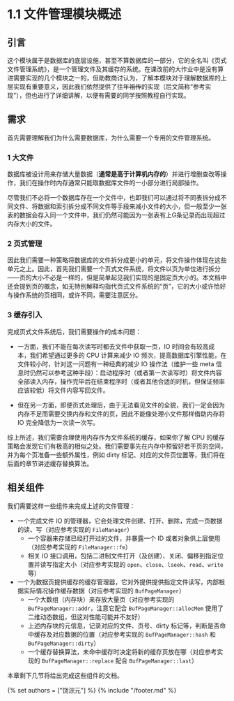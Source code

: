 # 1.1 文件管理模块概述

## 引言

这个模块属于是数据库的底层设施，甚至不算数据库的一部分，它的全名叫《页式文件管理系统》，是一个管理文件及其缓存的系统。在课改前的大作业中是没有算进需要实现的几个模块之一的，但助教商讨认为，了解本模块对于理解数据库的上层实现有重要意义，因此我们依然提供了往年~~祖传~~的实现（后文简称“参考实现”），但也进行了详细讲解，以便有需要的同学按照教程自行实现。

## 需求

首先需要理解我们为什么需要数据库，为什么需要一个专用的文件管理系统。

### 1 大文件

数据库被设计用来存储大量数据（**通常是高于计算机内存的**）并进行增删查改等操作，我们在操作时内存通常只能取数据库文件的一小部分进行局部操作。

尽管我们不必将一个数据库存在一个文件中，也即我们可以通过将不同表拆分成不同文件、将数据和索引拆分成不同文件等手段来减小文件的大小，但一般至少一张表的数据会存入同一个文件中，我们仍然可能因为一张表有上G条记录而出现超过内存大小的文件。

### 2 页式管理

因此我们需要一种策略将数据库的文件拆分成更小的单元，将文件操作体现在这些单元之上。因此，首先我们需要一个页式文件系统，将文件以页为单位进行拆分——页的大小不必是一样的，但是简单起见我们实现的是固定页大小的。本文档中还会提到页的概念，如无特别解释均指代页式文件系统的“页”，它的大小或许恰好与操作系统的页相同，或许不同，需要注意区分。 

### 3 缓存引入

完成页式文件系统后，我们需要操作的成本问题：

- 一方面，我们不能在每次读写时都去文件中获取一页，IO 时间会有较高成本，我们希望通过更多的 CPU 计算来减少 IO 频次，提高数据库引擎性能，在文件较小时，针对这一问题有一种经典的减少 IO 操作法（维护一些 meta 信息时仍然可以参考这种手段）：启动程序时（或者第一次读写时）将文件内容全部读入内存，操作完毕后在结束程序时（或者其他合适的时机，但保证频率应该较低）将文件内容写回文件。

- 但在另一方面，即便页式处理后，由于无法看见文件的全貌，我们一定会因为内存不足而需要交换内存和文件的页，因此不能像处理小文件那样借助内存将 IO 完全降低为一次读一次写。

综上所述，我们需要合理使用内存作为文件系统的缓存，如果你了解 CPU 的缓存策略会发现它们有极高的相似之处。我们需要事先在内存中预留好若干页的空间，并为每个页准备一些额外属性，例如 dirty 标记、对应的文件页位置等，我们将在后面的章节讲述缓存替换算法。

## 相关组件

我们需要这样一些组件来完成上述的文件管理：

- 一个完成文件 IO 的管理器，它会处理文件创建、打开、删除，完成一页数据的读、写（对应参考实现的 `FileManager`）
    - 一个容器来存储已经打开过的文件，并暴露一个 ID 或者对象供上层使用（对应参考实现的 `FileManager::fm`）
    - 相关 IO 接口调用，包括二进制文件打开（及创建）、关闭、偏移到指定位置并读写指定大小（对应参考实现的 `open`、`close`、`lseek`、`read`、`write` 等）
- 一个为数据页提供缓存的缓存管理器，它对外提供提供指定文件读写，内部根据实际情况操作缓存数据（对应参考实现的 `BufPageManager`）
    - 一个大数组（内存块）来存放大量页（对应参考实现的 `BufPageManager::addr`，注意它配合 `BufPageManager::allocMem` 使用了二维动态数组，但这对性能可能并不友好）
    - 上述内存块的元信息，记录对应的文件、页号、dirty 标记等，判断是否命中缓存及对应数据的位置（对应参考实现的 `BufPageManager::hash` 和 `BufPageManager::dirty`）
    - 一个缓存替换算法，未命中缓存时决定将新的缓存页放在哪（对应参考实现的 `BufPageManager::replace` 配合 `BufPageManager::last`）

本章剩下几节将给出完成这些组件的文档。

{% set authors = ["饶淙元"] %}
{% include "/footer.md" %}

